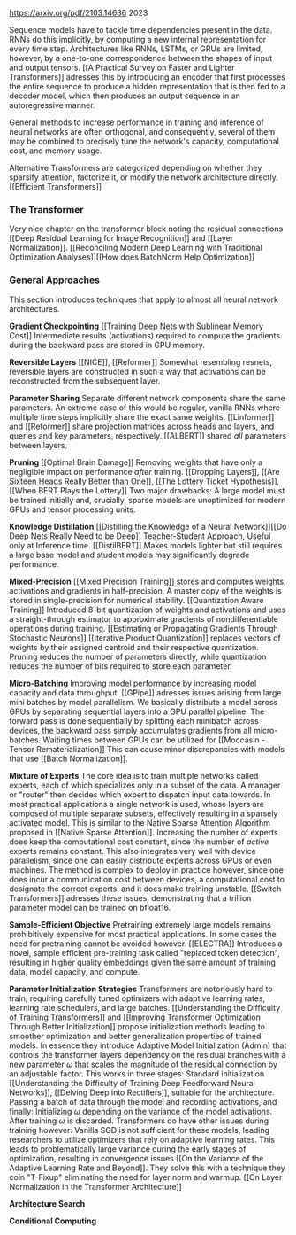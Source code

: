 https://arxiv.org/pdf/2103.14636
2023

Sequence models have to tackle time dependencies present in the data. RNNs do this implicitly, by computing a new internal representation for every time step. Architectures like RNNs, LSTMs, or GRUs are limited, however, by a one-to-one correspondence between the shapes of input and output tensors. [[A Practical Survey on Faster and Lighter Transformers]] adresses this by introducing an encoder that first processes the entire sequence to produce a hidden representation that is then fed to a decoder model, which then produces an output sequence in an autoregressive manner.

General methods to increase performance in training and inference of neural networks are often orthogonal, and consequently, several of them may be combined to precisely tune the network's capacity, computational cost, and memory usage. 

Alternative Transformers are categorized depending on whether they sparsify attention, factorize it, or modify the network architecture directly. [[Efficient Transformers]]

### The Transformer
Very nice chapter on the transformer block noting the residual connections [[Deep Residual Learning for Image Recognition]] and [[Layer Normalization]]. [[Reconciling Modern Deep Learning with Traditional Optimization Analyses]][[How does BatchNorm Help Optimization]]

### General Approaches
This section introduces techniques that apply to almost all neural network architectures. 

**Gradient Checkpointing** [[Training Deep Nets with Sublinear Memory Cost]]
Intermediate results (activations) required to compute the gradients during the backward pass are stored in GPU memory.

**Reversible Layers** [[NICE]], [[Reformer]]
Somewhat resembling resnets, reversible layers are constructed in such a way that activations can be reconstructed from the subsequent layer.

**Parameter Sharing**
Separate different network components share the same parameters. An extreme case of this would be regular, vanilla RNNs where multiple time steps implicitly share the exact same weights. [[Linformer]] and [[Reformer]] share projection matrices across heads and layers, and queries and key parameters, respectively. [[ALBERT]] shared *all* parameters between layers.

**Pruning** [[Optimal Brain Damage]]
Removing weights that have only a negligible impact on performance *after* training. 
[[Dropping Layers]], [[Are Sixteen Heads Really Better than One]], [[The Lottery Ticket Hypothesis]], [[When BERT Plays the Lottery]]
Two major drawbacks: A large model must be trained initially and, crucially, sparse models are unoptimized for modern GPUs and tensor processing units. 

**Knowledge Distillation**
[[Distilling the Knowledge of a Neural Network]][[Do Deep Nets Really Need to be Deep]]
Teacher-Student Approach, Useful only at Inference time. [[DistilBERT]] Makes models lighter but still requires a large base model and student models may significantly degrade performance.

**Mixed-Precision**
[[Mixed Precision Training]] stores and computes weights, activations and gradients in half-precision. A master copy of the weights is stored in single-precision for numerical stability. 
[[Quantization Aware Training]] Introduced 8-bit quantization of weights and activations and uses a straight-through estimator to approximate gradients of nondifferentiable operations during training. [[Estimating or Propagating Gradients Through Stochastic Neurons]]
[[Iterative Product Quantization]]  replaces vectors of weights by their assigned centroid and their respective quantization. 
Pruning reduces the number of parameters directly, while quantization reduces the number of bits required to store each parameter. 

**Micro-Batching** 
Improving model performance by increasing model capacity and data throughput. [[GPipe]] adresses issues arising from large mini batches by model parallelism. We basically distribute a model across GPUs by separating sequential layers into a GPU parallel pipeline. The forward pass is done sequentially by splitting each minibatch across devices, the backward pass simply accumulates gradients from all micro-batches. Waiting times between GPUs can be utilized for [[Moccasin - Tensor Rematerialization]] This can cause minor discrepancies with models that use [[Batch Normalization]].

**Mixture of Experts**
The core idea is to train multiple networks called experts, each of which specializes only in a subset of the data. A manager or "router" then decides which expert to dispatch input data towards. In most practical applications a single network is used, whose layers are composed of multiple separate subsets, effectively resulting in a sparsely activated model. This is similar to the Native Sparse Attention Algorithm proposed in [[Native Sparse Attention]].
Increasing the number of experts does keep the computational cost constant, since the number of *active* experts remains constant. This also integrates very well with device parallelism, since one can easily distribute experts across GPUs or even machines. 
The method is complex to deploy in practice however, since one does incur a communication cost between devices, a computational cost to designate the correct experts, and it does make training unstable. [[Switch Transformers]] adresses these issues, demonstrating that a trillion parameter model can be trained on bfloat16. 

**Sample-Efficient Objective**
Pretraining extremely large models remains prohibitively expensive for most practical applications. In some cases the need for pretraining cannot be avoided however. [[ELECTRA]] Introduces a novel, sample efficient pre-training task called "replaced token detection", resulting in higher quality embeddings given the same amount of training data, model capacity, and compute. 

**Parameter Initialization Strategies**
Transformers are notoriously hard to train, requiring carefully tuned optimizers with adaptive learning rates, learning rate schedulers, and large batches. [[Understanding the Difficulty of Training Transformers]] and [[Improving Transformer Optimization Through Better Initialization]] propose initialization methods leading to smoother optimization and better generalization properties of trained models. In essence they introduce Adaptive Model Initialization (Admin) that controls the transformer layers dependency on the residual branches with a new parameter $\omega$ that scales the magnitude of the residual connection by an adjustable factor.
This works in three stages: Standard initialization [[Understanding the Difficulty of Training Deep Feedforward Neural Networks]], [[Delving Deep into Rectifiers]], suitable for the architecture. Passing a batch of data through the model and recording activations, and finally: Initializing $\omega$ depending on the variance of the model activations. After training $\omega$ is discarded.
Transformers do have other issues during training however: Vanilla SGD is not sufficient for these models, leading researchers to utilize optimizers that rely on adaptive learning rates. This leads to problematically large variance during the early stages of optimization, resulting in convergence issues [[On the Variance of the Adaptive Learning Rate and Beyond]]. They solve this with a technique they coin "T-Fixup" eliminating the need for layer norm and warmup. 
[[On Layer Normalization in the Transformer Architecture]]

**Architecture Search**

**Conditional Computing**

